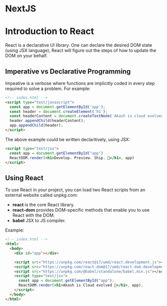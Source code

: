 # NextJS

# Introduction to React

React is a declarative UI library. One can declare the desired DOM state (using JSX language), React will figure out the steps of how to update the DOM on your behalf.

## Imperative vs Declarative Programming

Impeative is a verbose where functions are implicitly coded in every step required to solve a problem. For example:

```html
<!-- index.html -->
<script type="text/javascript">
  const app = document.getElementById('app');
  const header = document.createElement('h1');
  const headerContent = document.createTextNode('Akash is cloud evolved 🚀');
  header.appendChild(headerContent);
  app.appendChild(header);
</script>
```

The above example could be written declaritively, using JSX:

```html
<script type="text/jsx">
  const app = document.getElementById("app")
  ReactDOM.render(<h1>Develop. Preview. Ship. 🚀</h1>, app)
</script>
```

## Using React

To use React in your project, you can load two React scripts from an external website called unpkg.com:

* **react** is the core React library.
* **react-dom** provides DOM-specific methods that enable you to use React with the DOM.
* **babel** JSX to JS compiler.

Example:

```html
<!-- index.html -->
<html>
  <body>
    <div id="app"></div>

    <script src="https://unpkg.com/react@17/umd/react.development.js"></script>
    <script src="https://unpkg.com/react-dom@17/umd/react-dom.development.js"></script>
    <script src="https://unpkg.com/@babel/standalone/babel.min.js"></script>
    <script type="text/jsx">
      const app = document.getElementById("app");
      ReactDOM.render(<h1>Akash is Cloud evolved 🚀</h1>, app);
    </script>
  </body>
</html>
```

